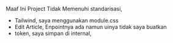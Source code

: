 Maaf Ini Project Tidak Memenuhi standarisasi, 
- Tailwind, saya menggunakan module.css
- Edit Article, Enpointnya ada namun uinya tidak saya buatkan
- token, saya simpan di internal,
